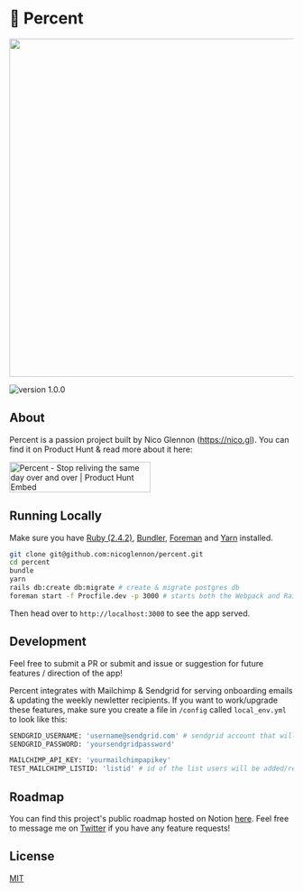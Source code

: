 # 🌼 Percent

<img style="width: 600px;" src="https://github.com/nicoglennon/percent/blob/master/app/assets/images/flowerpick.jpg?raw=true" />

![version 1.0.0](https://img.shields.io/github/package-json/v/nicoglennon/percent.svg)

## About

Percent is a passion project built by Nico Glennon (https://nico.gl). You can find it on Product Hunt & read more about it here:

<a href="https://www.producthunt.com/posts/percent?utm_source=badge-featured&utm_medium=badge&utm_souce=badge-percent" target="_blank"><img src="https://api.producthunt.com/widgets/embed-image/v1/featured.svg?post_id=147344&theme=dark" alt="Percent - Stop reliving the same day over and over | Product Hunt Embed" style="width: 250px; height: 54px;" width="250px" height="54px" /></a>

## Running Locally

Make sure you have [Ruby (2.4.2)](https://www.ruby-lang.org), [Bundler](http://bundler.io), [Foreman](https://github.com/ddollar/foreman) and [Yarn](http://yarnpkg.com) installed. 

```sh
git clone git@github.com:nicoglennon/percent.git
cd percent
bundle
yarn
rails db:create db:migrate # create & migrate postgres db
foreman start -f Procfile.dev -p 3000 # starts both the Webpack and Rails servers
```
Then head over to `http://localhost:3000` to see the app served.

## Development

Feel free to submit a PR or submit and issue or suggestion for future features / direction of the app!

Percent integrates with Mailchimp & Sendgrid for serving onboarding emails & updating the weekly newletter recipients. If you want to work/upgrade these features, make sure you create a file in `/config` called `local_env.yml` to look like this:
```sh
SENDGRID_USERNAME: 'username@sendgrid.com' # sendgrid account that will fire off welcome and goodbye emails
SENDGRID_PASSWORD: 'yoursendgridpassword'

MAILCHIMP_API_KEY: 'yourmailchimpapikey'
TEST_MAILCHIMP_LISTID: 'listid' # id of the list users will be added/removed from during testing
```

## Roadmap 

You can find this project's public roadmap hosted on Notion [here](https://www.notion.so/404ab2f97bf54e728cdbe8f552ca9ffc?v=3e5fe998eebd4524bc1babd185c71e86). Feel free to message me on [Twitter](https://twitter.com/nicoglennon) if you have any feature requests!

## License

[MIT](LICENSE)
